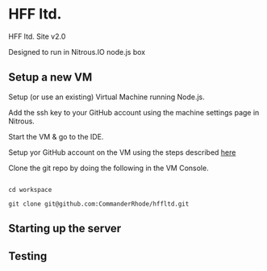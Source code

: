 # HFF ltd. #

HFF ltd. Site v2.0

Designed to run in Nitrous.IO node.js box

## Setup a new VM ##

Setup (or use an existing) Virtual Machine running Node.js.

Add the ssh key to your GitHub account using the machine settings page in Nitrous.

Start the VM & go to the IDE.

Setup yor GitHub account on the VM using the steps described <a href="http://help.nitrous.io/">here</a>

Clone the git repo by doing the following in the VM Console.

<code>
cd workspace </br>
git clone git@github.com:CommanderRhode/hffltd.git
</code>

## Starting up the server ##

## Testing ##